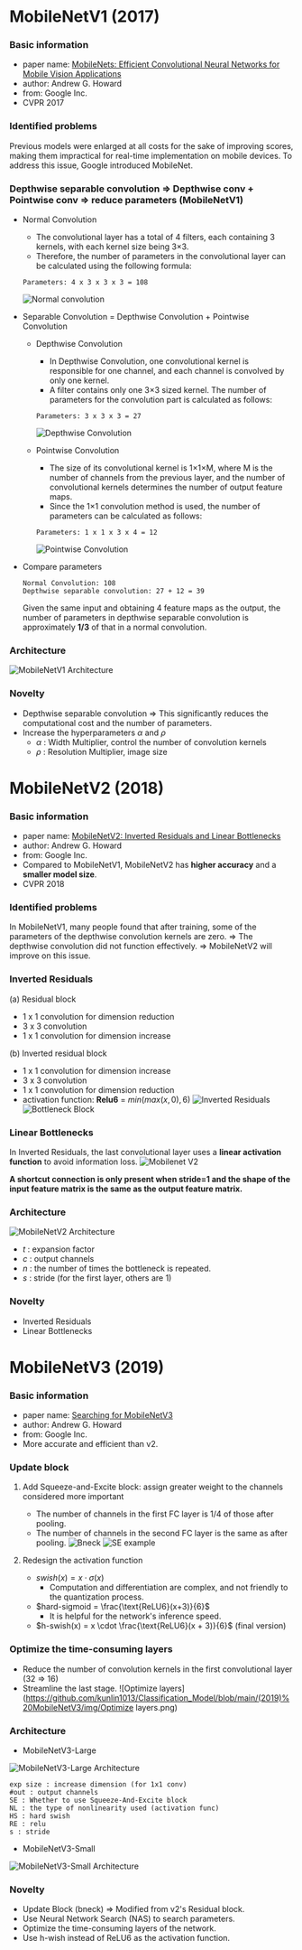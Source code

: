 # MobileNetV1 (2017)
### Basic information
- paper name: [MobileNets: Efficient Convolutional Neural Networks for Mobile Vision Applications](https://arxiv.org/abs/1704.04861)
- author: Andrew G. Howard
- from: Google Inc.
- CVPR 2017

### Identified problems
Previous models were enlarged at all costs for the sake of improving scores, making them impractical for real-time implementation on mobile devices. To address this issue, Google introduced MobileNet.

### Depthwise separable convolution => Depthwise conv + Pointwise conv => reduce parameters (MobileNetV1)
- Normal Convolution
  - The convolutional layer has a total of 4 filters, each containing 3 kernels, with each kernel size being 3×3.
  - Therefore, the number of parameters in the convolutional layer can be calculated using the following formula:
  ```
  Parameters: 4 x 3 x 3 x 3 = 108
  ```
  ![Normal convolution](https://github.com/kunlin1013/Classification_Model/blob/main/(2019)%20MobileNetV3/img/Normal%20convolution.jpg)

- Separable Convolution = Depthwise Convolution + Pointwise Convolution
  - Depthwise Convolution
    - In Depthwise Convolution, one convolutional kernel is responsible for one channel, and each channel is convolved by only one kernel.
    - A filter contains only one 3×3 sized kernel. The number of parameters for the convolution part is calculated as follows:
    ```
    Parameters: 3 x 3 x 3 = 27
    ```
    ![Depthwise Convolution](https://github.com/kunlin1013/Classification_Model/blob/main/(2019)%20MobileNetV3/img/Depthwise%20Convolution.jpg)
    
  - Pointwise Convolution
    - The size of its convolutional kernel is 1×1×M, where M is the number of channels from the previous layer, and the number of convolutional kernels determines the number of output feature maps.
    - Since the 1×1 convolution method is used, the number of parameters can be calculated as follows:
    ```
    Parameters: 1 x 1 x 3 x 4 = 12
    ```
    ![Pointwise Convolution](https://github.com/kunlin1013/Classification_Model/blob/main/(2019)%20MobileNetV3/img/Pointwise%20Convolution.jpg)
    
- Compare parameters
  ```
  Normal Convolution: 108
  Depthwise separable convolution: 27 + 12 = 39
  ```
  Given the same input and obtaining 4 feature maps as the output, the number of parameters in depthwise separable convolution is approximately **1/3** of that in a normal convolution.

### Architecture
![MobileNetV1 Architecture](https://github.com/kunlin1013/Classification_Model/blob/main/(2019)%20MobileNetV3/img/MobileNetV1%20Architecture.jpg)

### Novelty
- Depthwise separable convolution => This significantly reduces the computational cost and the number of parameters.
- Increase the hyperparameters $\alpha$ and $\rho$
  - $\alpha$ : Width Multiplier, control the number of convolution kernels
  - $\rho$ : Resolution Multiplier, image size

# MobileNetV2 (2018)
### Basic information
- paper name: [MobileNetV2: Inverted Residuals and Linear Bottlenecks](https://arxiv.org/abs/1801.04381)
- author: Andrew G. Howard
- from: Google Inc.
- Compared to MobileNetV1, MobileNetV2 has **higher accuracy** and a **smaller model size**.
- CVPR 2018

### Identified problems
In MobileNetV1, many people found that after training, some of the parameters of the depthwise convolution kernels are zero.
=> The depthwise convolution did not function effectively.
=> MobileNetV2 will improve on this issue.

### Inverted Residuals
(a) Residual block
  - 1 x 1 convolution for dimension reduction
  - 3 x 3 convolution
  - 1 x 1 convolution for dimension increase

(b) Inverted residual block
  - 1 x 1 convolution for dimension increase
  - 3 x 3 convolution
  - 1 x 1 convolution for dimension reduction
  - activation function: **Relu6** = $min(max(x, 0), 6)$
![Inverted Residuals](https://github.com/kunlin1013/Classification_Model/blob/main/(2019)%20MobileNetV3/img/Inverted%20Residuals.jpg)
![Bottleneck Block](https://github.com/kunlin1013/Classification_Model/blob/main/(2019)%20MobileNetV3/img/Bottleneck%20Block.png)

### Linear Bottlenecks
In Inverted Residuals, the last convolutional layer uses a **linear activation function** to avoid information loss.
![Mobilenet V2](https://github.com/kunlin1013/Classification_Model/blob/main/(2019)%20MobileNetV3/img/Mobilenet%20V2.jpg)

**A shortcut connection is only present when stride=1 and the shape of the input feature matrix is the same as the output feature matrix.**

### Architecture
![MobileNetV2 Architecture](https://github.com/kunlin1013/Classification_Model/blob/main/(2019)%20MobileNetV3/img/MobileNetV2%20Architecture.jpg)
- $t$ : expansion factor
- $c$ : output channels
- $n$ : the number of times the bottleneck is repeated.
- $s$ : stride (for the first layer, others are 1)

### Novelty
- Inverted Residuals
- Linear Bottlenecks

# MobileNetV3 (2019) 
### Basic information
- paper name: [Searching for MobileNetV3](https://arxiv.org/abs/1905.02244)
- author: Andrew G. Howard
- from: Google Inc.
- More accurate and efficient than v2.

### Update block
1. Add Squeeze-and-Excite block: assign greater weight to the channels considered more important
    - The number of channels in the first FC layer is 1/4 of those after pooling.
    - The number of channels in the second FC layer is the same as after pooling.
![Bneck](https://github.com/kunlin1013/Classification_Model/blob/main/(2019)%20MobileNetV3/img/Bneck.png)
![SE example](https://github.com/kunlin1013/Classification_Model/blob/main/(2019)%20MobileNetV3/img/SE%20example.png)

2. Redesign the activation function
    - $swish(x) = x \cdot \sigma(x)$
      - Computation and differentiation are complex, and not friendly to the quantization process.
    - $hard-sigmoid = \frac{\text{ReLU6}(x+3)}{6}$
      - It is helpful for the network's inference speed.
    - $h-swish(x) = x \cdot \frac{\text{ReLU6}(x + 3)}{6}$ (final version)

### Optimize the time-consuming layers
- Reduce the number of convolution kernels in the first convolutional layer (32 => 16)
- Streamline the last stage.
![Optimize layers](https://github.com/kunlin1013/Classification_Model/blob/main/(2019)%20MobileNetV3/img/Optimize layers.png)

### Architecture
- MobileNetV3-Large
  
![MobileNetV3-Large Architecture](https://github.com/kunlin1013/Classification_Model/blob/main/(2019)%20MobileNetV3/img/MobileNetV3-Large%20Architecture.png)

```
exp size : increase dimension (for 1x1 conv)
#out : output channels
SE : Whether to use Squeeze-And-Excite block
NL : the type of nonlinearity used (activation func)
HS : hard swish
RE : relu
s : stride
```

- MobileNetV3-Small

![MobileNetV3-Small Architecture](https://github.com/kunlin1013/Classification_Model/blob/main/(2019)%20MobileNetV3/img/MobileNetV3-Small%20Architecture.png)

### Novelty
- Update Block (bneck) => Modified from v2's Residual block.
- Use Neural Network Search (NAS) to search parameters.
- Optimize the time-consuming layers of the network.
- Use h-wish instead of ReLU6 as the activation function.
